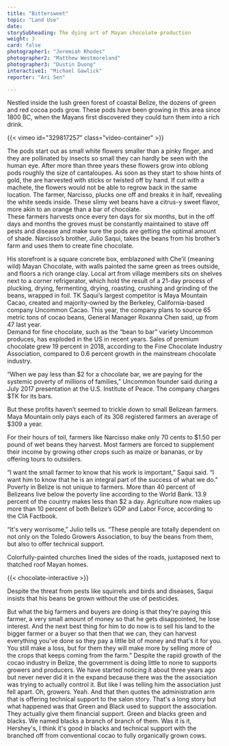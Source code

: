 ```yaml
---
title: "Bittersweet"
topic: "Land Use"
date:
storySubheading: The dying art of Mayan chocolate production
weight: 3
card: false
photographer1: "Jeremiah Rhodes"
photographer2: "Matthew Westmoreland"
photographer3: "Dustin Duong"
interactive1: "Michael Gawlick"
reporter: "Ari Sen"

---
```


Nestled inside the lush green forest of coastal Belize, the dozens of green and red cocoa pods grow.
These pods have been growing in this area since 1800 BC, when the Mayans first discovered they could turn them into a rich drink.

<div id="video-top"></div>
<!-- Economic story video goes here -->
{{< vimeo id="329817257" class="video-container" >}}

The pods start out as small white flowers smaller than a pinky finger, and they are pollinated by insects so small they can hardly be seen with the human eye. After more than three years these flowers grow into oblong pods roughly the size of cantaloupes. As soon as they start to show hints of gold, the are harvested with sticks or twisted off by hand. If cut with a machete, the flowers would not be able to regrow back in the same location. The farmer, Narcisso, plucks one off and breaks it in half, revealing the white seeds inside.  These slimy wet beans have a citrus-y sweet flavor, more akin to an orange than a bar of chocolate.  
These farmers harvests once every ten days for six months, but in the off days and months the groves must be constantly maintained to stave off pests and disease and make sure the pods are getting the optimal amount of shade.
Narcisso’s brother, Julio Saqui, takes the beans from his brother’s farm and uses them to create fine chocolate.

His storefront is a square concrete box, emblazoned with Che’il (meaning wild) Mayan Chocolate, with walls painted the same green as trees outside, and floors a rich orange clay. Local art from village members sits on shelves next to a corner refrigerator, which hold the result of a 21-day process of plucking, drying, fermenting, drying, roasting, crushing and grinding of the beans, wrapped in foil.
TK
Saqui’s  largest competitor is Maya Mountain Cacao, created and majority-owned by the Berkeley, California-based company Uncommon Cacao. This year, the company plans to source 65 metric tons of cocao beans, General Manager Roxanna Chen said, up from 47 last year.  
Demand for fine chocolate, such as the “bean to bar” variety Uncommon produces, has exploded in the US in recent years. Sales of premium chocolate grew 19 percent in 2018, according to the Fine Chocolate Industry Association, compared to 0.6 percent growth in the mainstream chocolate industry.

“When we pay less than $2 for a chocolate bar, we are paying for the systemic poverty of millions of families,” Uncommon founder said during a July 2017 presentation at the U.S. Institute of Peace. The company charges $TK for its bars.

But these profits haven’t seemed to trickle down to small Belizean farmers. Maya Mountain only pays each of its 308 registered farmers an average of $309 a year.

For their hours of toil, farmers like Narcisso make only 70 cents to $1.50 per pound of wet beans they harvest. Most farmers are forced to supplement their income by growing other crops such as maize or bananas, or by offering tours to outsiders.

“I want the small farmer to know that his work is important,” Saqui said. “I want him to know that he is an integral part of the success of what we do.”
Poverty in Belize is not unique to farmers. More than 40 percent of Belizeans live below the poverty line according to the World Bank. 13.9 percent of the country makes less than $2 a day.
Agriculture now makes up more than 10 percent of both Belize’s GDP and Labor Force, according to the CIA Factbook.

“It's very worrisome,” Julio tells us. “These people are totally dependent on not only on the Toledo Growers Association, to buy the beans from them, but also to offer technical support.

Colorfully-painted churches lined the sides of the roads, juxtaposed next to thatched roof Mayan homes.

<div class="interactive-section">
{{< chocolate-interactive >}}
</div>

Despite the threat from pests like squirrels and birds and diseases, Saqui insists that his beans be grown without the use of pesticides.


But what the big farmers and buyers are doing is that they're paying this farmer, a very small amount of money so that he gets disappointed, he lose interest. And the next best thing for him to do now is to sell his land to the bigger farmer or a buyer so that then that we can, they can harvest everything you've done so they pay a little bit of money and that's it for you. You still make a loss, but for them they will make more by selling more of the crops that keeps coming from the farm.”
Despite the rapid growth of the cocao industry in Belize, the government is doing little to none to supports growers and producers.
We have started noticing it about three years ago but never never did it in the expand because there was the the association was trying to actually control it. But like I was telling him the association just fell apart. Oh, growers. Yeah. And that then quotes the administration arm that is offering technical support to the salon story. That's a long story but what happened was that Green and Black used to support the association. They actually give them financial support. Green and blacks green and blacks. We named blacks a branch of branch of them. Was it is it, Hershey's, I think it's good in blacks and technical support with the branched off from conventional cocao to fully organically grown cows.
